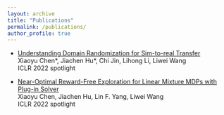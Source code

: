 ```yaml
---
layout: archive
title: "Publications"
permalink: /publications/
author_profile: true
---
```


* [Understanding Domain Randomization for Sim-to-real Transfer](https://arxiv.org/abs/2110.03239)  
Xiaoyu Chen*, Jiachen Hu*,  Chi Jin, Lihong Li, Liwei Wang  
ICLR 2022 spotlight

* [Near-Optimal Reward-Free Exploration for Linear Mixture MDPs with Plug-in Solver](https://arxiv.org/abs/2110.03244)  
Xiaoyu Chen, Jiachen Hu, Lin F. Yang, Liwei Wang  
ICLR 2022 spotlight